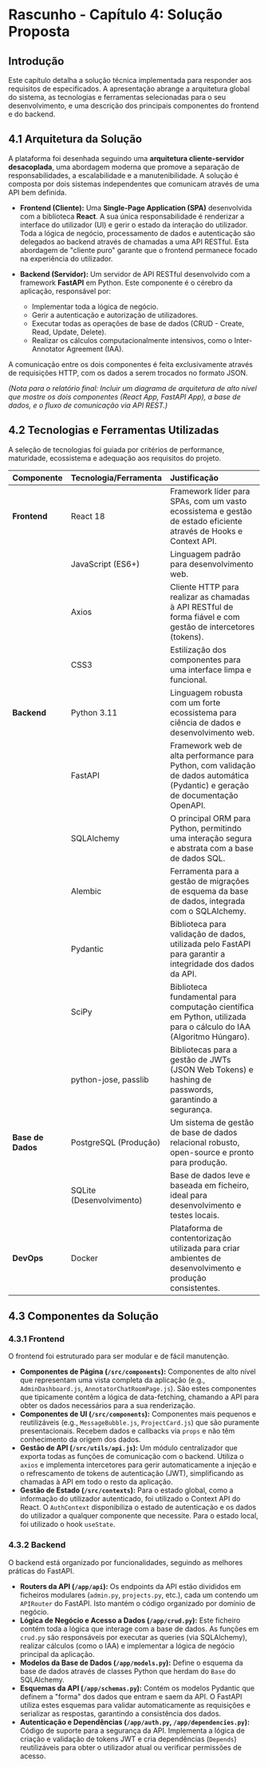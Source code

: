 # Rascunho - Capítulo 4: Solução Proposta

## Introdução

Este capítulo detalha a solução técnica implementada para responder aos requisitos de especificados. A apresentação abrange a arquitetura global do sistema, as tecnologias e ferramentas selecionadas para o seu desenvolvimento, e uma descrição dos principais componentes do frontend e do backend.

## 4.1 Arquitetura da Solução

A plataforma foi desenhada seguindo uma **arquitetura cliente-servidor desacoplada**, uma abordagem moderna que promove a separação de responsabilidades, a escalabilidade e a manutenibilidade. A solução é composta por dois sistemas independentes que comunicam através de uma API bem definida.

*   **Frontend (Cliente):** Uma **Single-Page Application (SPA)** desenvolvida com a biblioteca **React**. A sua única responsabilidade é renderizar a interface do utilizador (UI) e gerir o estado da interação do utilizador. Toda a lógica de negócio, processamento de dados e autenticação são delegados ao backend através de chamadas a uma API RESTful. Esta abordagem de "cliente puro" garante que o frontend permanece focado na experiência do utilizador.

*   **Backend (Servidor):** Um servidor de API RESTful desenvolvido com a framework **FastAPI** em Python. Este componente é o cérebro da aplicação, responsável por:
    *   Implementar toda a lógica de negócio.
    *   Gerir a autenticação e autorização de utilizadores.
    *   Executar todas as operações de base de dados (CRUD - Create, Read, Update, Delete).
    *   Realizar os cálculos computacionalmente intensivos, como o Inter-Annotator Agreement (IAA).

A comunicação entre os dois componentes é feita exclusivamente através de requisições HTTP, com os dados a serem trocados no formato JSON.

*(Nota para o relatório final: Incluir um diagrama de arquitetura de alto nível que mostre os dois componentes (React App, FastAPI App), a base de dados, e o fluxo de comunicação via API REST.)*

## 4.2 Tecnologias e Ferramentas Utilizadas

A seleção de tecnologias foi guiada por critérios de performance, maturidade, ecossistema e adequação aos requisitos do projeto.

| Componente | Tecnologia/Ferramenta | Justificação                                                                                                  |
| :--- | :--- |:--------------------------------------------------------------------------------------------------------------|
| **Frontend** | React 18              | Framework líder para SPAs, com um vasto ecossistema e gestão de estado eficiente através de Hooks e Context API.   |
| | JavaScript (ES6+)     | Linguagem padrão para desenvolvimento web.                                                                    |
| | Axios                 | Cliente HTTP para realizar as chamadas à API RESTful de forma fiável e com gestão de intercetores (tokens).   |
| | CSS3                  | Estilização dos componentes para uma interface limpa e funcional.                                             |
| **Backend**  | Python 3.11           | Linguagem robusta com um forte ecossistema para ciência de dados e desenvolvimento web.                         |
| | FastAPI               | Framework web de alta performance para Python, com validação de dados automática (Pydantic) e geração de documentação OpenAPI. |
| | SQLAlchemy            | O principal ORM para Python, permitindo uma interação segura e abstrata com a base de dados SQL.            |
| | Alembic               | Ferramenta para a gestão de migrações de esquema da base de dados, integrada com o SQLAlchemy.                 |
| | Pydantic              | Biblioteca para validação de dados, utilizada pelo FastAPI para garantir a integridade dos dados da API.      |
| | SciPy                 | Biblioteca fundamental para computação científica em Python, utilizada para o cálculo do IAA (Algoritmo Húngaro).|
| | python-jose, passlib  | Bibliotecas para a gestão de JWTs (JSON Web Tokens) e hashing de passwords, garantindo a segurança.             |
| **Base de Dados** | PostgreSQL (Produção) | Um sistema de gestão de base de dados relacional robusto, open-source e pronto para produção.                |
| | SQLite (Desenvolvimento) | Base de dados leve e baseada em ficheiro, ideal para desenvolvimento e testes locais.                       |
| **DevOps**   | Docker                | Plataforma de contentorização utilizada para criar ambientes de desenvolvimento e produção consistentes.          |

## 4.3 Componentes da Solução

### 4.3.1 Frontend

O frontend foi estruturado para ser modular e de fácil manutenção.

*   **Componentes de Página (`/src/components`):** Componentes de alto nível que representam uma vista completa da aplicação (e.g., `AdminDashboard.js`, `AnnotatorChatRoomPage.js`). São estes componentes que tipicamente contêm a lógica de data-fetching, chamando a API para obter os dados necessários para a sua renderização.
*   **Componentes de UI (`/src/components`):** Componentes mais pequenos e reutilizáveis (e.g., `MessageBubble.js`, `ProjectCard.js`) que são puramente presentacionais. Recebem dados e callbacks via `props` e não têm conhecimento da origem dos dados.
*   **Gestão de API (`/src/utils/api.js`):** Um módulo centralizador que exporta todas as funções de comunicação com o backend. Utiliza o `axios` e implementa intercetores para gerir automaticamente a injeção e o refrescamento de tokens de autenticação (JWT), simplificando as chamadas à API em todo o resto da aplicação.
*   **Gestão de Estado (`/src/contexts`):** Para o estado global, como a informação do utilizador autenticado, foi utilizado o Context API do React. O `AuthContext` disponibiliza o estado de autenticação e os dados do utilizador a qualquer componente que necessite. Para o estado local, foi utilizado o hook `useState`.

### 4.3.2 Backend

O backend está organizado por funcionalidades, seguindo as melhores práticas do FastAPI.

*   **Routers da API (`/app/api`):** Os endpoints da API estão divididos em ficheiros modulares (`admin.py`, `projects.py`, etc.), cada um contendo um `APIRouter` do FastAPI. Isto mantém o código organizado por domínio de negócio.
*   **Lógica de Negócio e Acesso a Dados (`/app/crud.py`):** Este ficheiro contém toda a lógica que interage com a base de dados. As funções em `crud.py` são responsáveis por executar as queries (via SQLAlchemy), realizar cálculos (como o IAA) e implementar a lógica de negócio principal da aplicação.
*   **Modelos da Base de Dados (`/app/models.py`):** Define o esquema da base de dados através de classes Python que herdam do `Base` do SQLAlchemy.
*   **Esquemas da API (`/app/schemas.py`):** Contém os modelos Pydantic que definem a "forma" dos dados que entram e saem da API. O FastAPI utiliza estes esquemas para validar automaticamente as requisições e serializar as respostas, garantindo a consistência dos dados.
*   **Autenticação e Dependências (`/app/auth.py`, `/app/dependencies.py`):** Código de suporte para a segurança da API. Implementa a lógica de criação e validação de tokens JWT e cria dependências (`Depends`) reutilizáveis para obter o utilizador atual ou verificar permissões de acesso. 